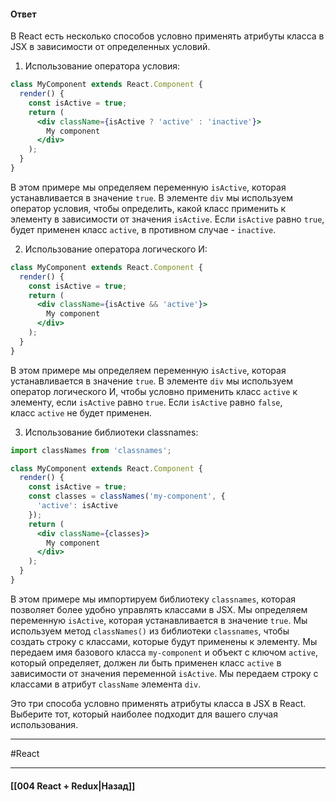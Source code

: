 #### Ответ

В React есть несколько способов условно применять атрибуты класса в JSX в зависимости от определенных условий.

1. Использование оператора условия:

```jsx
class MyComponent extends React.Component {
  render() {
    const isActive = true;
    return (
      <div className={isActive ? 'active' : 'inactive'}>
        My component
      </div>
    );
  }
}
```

В этом примере мы определяем переменную `isActive`, которая устанавливается в значение `true`. В элементе `div` мы используем оператор условия, чтобы определить, какой класс применить к элементу в зависимости от значения `isActive`. Если `isActive` равно `true`, будет применен класс `active`, в противном случае - `inactive`.

2. Использование оператора логического И:

```jsx
class MyComponent extends React.Component {
  render() {
    const isActive = true;
    return (
      <div className={isActive && 'active'}>
        My component
      </div>
    );
  }
}
```

В этом примере мы определяем переменную `isActive`, которая устанавливается в значение `true`. В элементе `div` мы используем оператор логического И, чтобы условно применить класс `active` к элементу, если `isActive` равно `true`. Если `isActive` равно `false`, класс `active` не будет применен.

3. Использование библиотеки classnames:

```jsx
import classNames from 'classnames';

class MyComponent extends React.Component {
  render() {
    const isActive = true;
    const classes = classNames('my-component', {
      'active': isActive
    });
    return (
      <div className={classes}>
        My component
      </div>
    );
  }
}
```

В этом примере мы импортируем библиотеку `classnames`, которая позволяет более удобно управлять классами в JSX. Мы определяем переменную `isActive`, которая устанавливается в значение `true`. Мы используем метод `classNames()` из библиотеки `classnames`, чтобы создать строку с классами, которые будут применены к элементу. Мы передаем имя базового класса `my-component` и объект с ключом `active`, который определяет, должен ли быть применен класс `active` в зависимости от значения переменной `isActive`. Мы передаем строку с классами в атрибут `className` элемента `div`.

Это три способа условно применять атрибуты класса в JSX в React. Выберите тот, который наиболее подходит для вашего случая использования.

____
#React

____

#### [[004 React + Redux|Назад]]